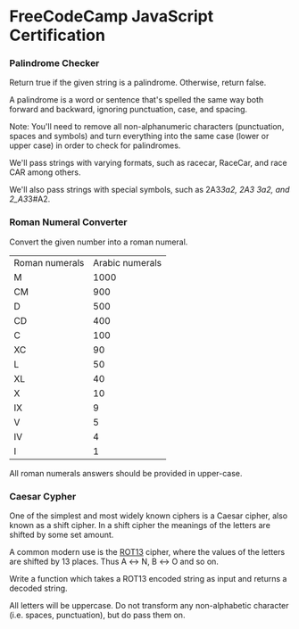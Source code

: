 # FreeCodeCamp JavaScript Certification

### Palindrome Checker

Return true if the given string is a palindrome. Otherwise, return false.

A palindrome is a word or sentence that's spelled the same way both forward and backward, ignoring punctuation, case, and spacing.

Note: You'll need to remove all non-alphanumeric characters (punctuation, spaces and symbols) and turn everything into the same case (lower or upper case) in order to check for palindromes.

We'll pass strings with varying formats, such as racecar, RaceCar, and race CAR among others.

We'll also pass strings with special symbols, such as 2A3*3a2, 2A3 3a2, and 2_A3*3#A2.

### Roman Numeral Converter

Convert the given number into a roman numeral.<br>

<table>
<tr>
    <td>Roman numerals</td>	
    <td>Arabic numerals</td>
</tr>
<tr>
    <td>M</td>	
    <td>1000</td>
</tr>
<tr>
    <td>CM</td>	
    <td>900</td>
</tr>
<tr>
    <td>D</td>	
    <td>500</td>
</tr>
<tr>
    <td>CD</td>	
    <td>400</td>
</tr>
<tr>
    <td>C</td>	
    <td>100</td>
</tr>
<tr>
    <td>XC</td>	
    <td>90</td>
</tr>
<tr>
    <td>L</td>	
    <td>50</td>
</tr>
<tr>
    <td>XL</td>	
    <td>40</td>
</tr>
<tr>
    <td>X</td>	
    <td>10</td>
</tr>
<tr>
    <td>IX</td>	
    <td>9</td>
</tr>
<tr>
    <td>V</td>	
    <td>5</td>
</tr>
<tr>
    <td>IV</td>	
    <td>4</td>
</tr>
<tr>
    <td>I</td>	
    <td>1</td>
</tr>
</table>

All roman numerals answers should be provided in upper-case.

### Caesar Cypher

One of the simplest and most widely known ciphers is a Caesar cipher, also known as a shift cipher. In a shift cipher the meanings of the letters are shifted by some set amount.

A common modern use is the <a href="https://www.freecodecamp.org/news/how-to-code-the-caesar-cipher-an-introduction-to-basic-encryption-3bf77b4e19f7/">ROT13</a> cipher, where the values of the letters are shifted by 13 places. Thus A ↔ N, B ↔ O and so on.

Write a function which takes a ROT13 encoded string as input and returns a decoded string.

All letters will be uppercase. Do not transform any non-alphabetic character (i.e. spaces, punctuation), but do pass them on.